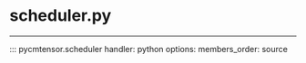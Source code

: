 # scheduler.py

---

::: pycmtensor.scheduler
	handler: python
	options:
		members_order: source
	  